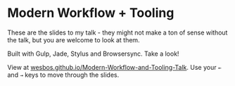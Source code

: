 # Modern Workflow + Tooling

These are the slides to my talk - they might not make a ton of sense without the talk, but you are welcome to look at them. 

Built with Gulp, Jade, Stylus and Browsersync. Take a look! 

View at [wesbos.github.io/Modern-Workflow-and-Tooling-Talk](http://wesbos.github.io/Modern-Workflow-and-Tooling-Talk). Use your `←` and `→` keys to move through the slides. 
